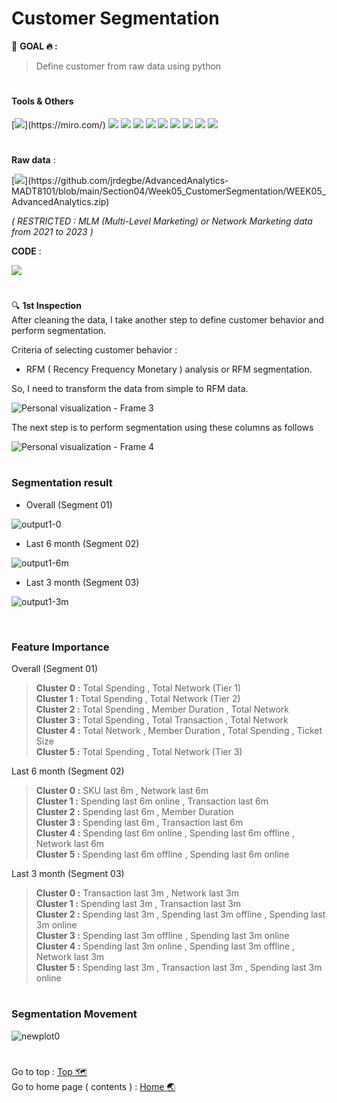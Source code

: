 # Customer Segmentation
:round_pushpin: **GOAL :fire: :**
> Define customer from raw data using python

# <h4>Tools & Others</h4>

[![](https://img.shields.io/badge/tools-miro-rgb(244,208,63)?style=f?style=flat-square&logo=miro&logoColor=white)](https://miro.com/)
[![](https://img.shields.io/badge/code-python3.10-green?style=f?style=flat-square&logo=python&logoColor=white&color=2bbc8a)](https://www.python.org/)
[![](https://img.shields.io/badge/tools-jupyter-orange?style=f?style=flat-square&logo=jupyter&logoColor=white)](https://jupyter.org/)
[![](https://img.shields.io/badge/tools-VSCode-blue?style=f?style=flat-square&logo=visualstudiocode&logoColor=white)](https://code.visualstudio.com/)
[![](https://img.shields.io/badge/tools-Pandas-green?style=f?style=flat-square&logo=pandas&logoColor=white&color=2bbc8a)](https://pandas.pydata.org/)
[![](https://img.shields.io/badge/tools-SkLearn-green?style=f?style=flat-square&logo=scikitlearn&logoColor=white&color=2bbc8a)](https://scikit-learn.org/stable/)
[![](https://img.shields.io/badge/ML-GaussianMixture-green?style=f?style=flat-square&logo=scikitlearn&logoColor=white&color=2bbc8a)](https://scikit-learn.org/stable/)
[![](https://img.shields.io/badge/OS-Mac-green?style=f?style=flat-square&logo=macos&logoColor=white)](https://www.apple.com/macos/ventura/)
[![](https://img.shields.io/badge/OS-Windows-green?style=f?style=flat-square&logo=windows&logoColor=white)](https://www.microsoft.com/)
[![](https://img.shields.io/badge/Git_Update-12_Jul_2023-brightgreen?style=f?style=flat-square&logo=github&logoColor=white)](https://github.com/)

#
**Raw data** : <br>

[![](https://img.shields.io/badge/Git-.CSV-rgb(208,211,212)?style=f?style=flat-square&logo=github&logoColor=white)](https://github.com/jrdegbe/AdvancedAnalytics-MADT8101/blob/main/Section04/Week05_CustomerSegmentation/WEEK05_AdvancedAnalytics.zip)

*( RESTRICTED : MLM (Multi-Level Marketing) or Network Marketing data from 2021 to 2023 )*

**CODE** : <br>

[![](https://colab.research.google.com/assets/colab-badge.svg)](https://colab.research.google.com/github/jrdegbe/AdvancedAnalytics-MADT8101/blob/main/Section04/Week05_CustomerSegmentation/week5-Segmentation.ipynb)

#

:mag: **1st Inspection** <br>
After cleaning the data, I take another step to define customer behavior and perform segmentation. <br>

Criteria of selecting customer behavior : 
- RFM ( Recency Frequency Monetary ) analysis or RFM segmentation.

So, I need to transform the data from simple to RFM data.

![Personal visualization - Frame 3](https://github.com/jrdegbe/AdvancedAnalytics-MADT8101/assets/118663358/7efb599c-981c-4f88-8676-770a4e0c10a2)

The next step is to perform segmentation using these columns as follows

![Personal visualization - Frame 4](https://github.com/jrdegbe/AdvancedAnalytics-MADT8101/assets/118663358/f091c9c0-cb61-4522-a04c-c43d5352bcc8)


# <h3>Segmentation result</h3>

- Overall (Segment 01)

![output1-0](https://github.com/jrdegbe/AdvancedAnalytics-MADT8101/assets/118663358/6ef1ffb0-4f00-4f03-9e66-4aba67a5ed5f)


- Last 6 month (Segment 02)

![output1-6m](https://github.com/jrdegbe/AdvancedAnalytics-MADT8101/assets/118663358/01d81b5b-ee93-4827-a935-1707f22b8fa5)

  
- Last 3 month (Segment 03)

![output1-3m](https://github.com/jrdegbe/AdvancedAnalytics-MADT8101/assets/118663358/f8468d9d-78e1-4ea0-bae8-96ca3804a8db)

<br>

<h3>Feature Importance</h3>

Overall (Segment 01)
> **Cluster 0 :** Total Spending , Total Network (Tier 1)<br>
> **Cluster 1 :** Total Spending , Total Network (Tier 2) <br>
> **Cluster 2 :** Total Spending , Member Duration , Total Network <br>
> **Cluster 3 :** Total Spending , Total Transaction , Total Network <br>
> **Cluster 4 :** Total Network , Member Duration , Total Spending , Ticket Size <br>
> **Cluster 5 :** Total Spending , Total Network (Tier 3)

Last 6 month (Segment 02)
> **Cluster 0 :** SKU last 6m , Network last 6m <br>
> **Cluster 1 :** Spending last 6m online , Transaction last 6m <br>
> **Cluster 2 :** Spending last 6m , Member Duration <br>
> **Cluster 3 :** Spending last 6m , Transaction last 6m <br>
> **Cluster 4 :** Spending last 6m online , Spending last 6m offline , Network last 6m <br>
> **Cluster 5 :** Spending last 6m offline , Spending last 6m online <br>

Last 3 month (Segment 03)
> **Cluster 0 :** Transaction last 3m , Network last 3m <br>
> **Cluster 1 :** Spending last 3m , Transaction last 3m <br>
> **Cluster 2 :** Spending last 3m , Spending last 3m offline , Spending last 3m online <br>
> **Cluster 3 :** Spending last 3m offline , Spending last 3m online <br>
> **Cluster 4 :** Spending last 3m online , Spending last 3m offline , Network last 3m <br>
> **Cluster 5 :** Spending last 3m , Transaction last 3m , Spending last 3m online <br>

# <h3>Segmentation Movement</h3>

![newplot0](https://github.com/jrdegbe/AdvancedAnalytics-MADT8101/assets/118663358/191b6e96-919d-490d-a3c4-07932537a5bd)

#
Go to top : [Top :world_map:](https://github.com/jrdegbe/AdvancedAnalytics-MADT8101/blob/main/Section04/Week05_CustomerSegmentation/week05.md#customer-segmentation) <br>
Go to home page ( contents ) : 
[Home :earth_asia:](https://github.com/jrdegbe/AdvancedAnalytics-MADT8101#advancedanalytics-madt8101)
